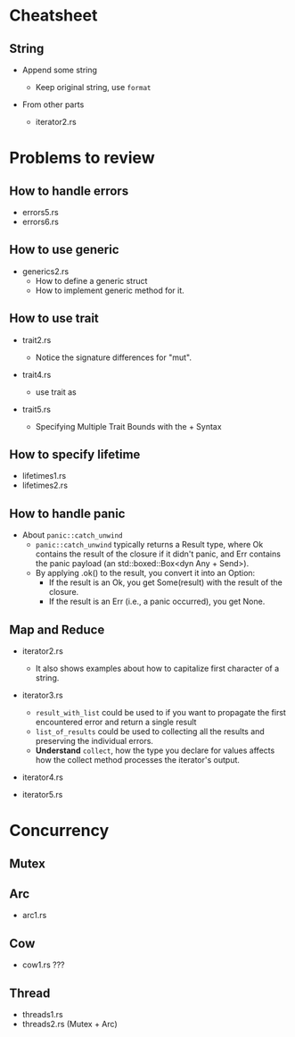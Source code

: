 # Cheatsheet

## String

- Append some string

  - Keep original string, use `format`

- From other parts
  - iterator2.rs

# Problems to review

## How to handle errors

- errors5.rs
- errors6.rs

## How to use generic

- generics2.rs
  - How to define a generic struct
  - How to implement generic method for it.

## How to use trait

- trait2.rs

  - Notice the signature differences for "mut".

- trait4.rs

  - use trait as

- trait5.rs
  - Specifying Multiple Trait Bounds with the + Syntax

## How to specify lifetime

- lifetimes1.rs
- lifetimes2.rs

## How to handle panic

- About `panic::catch_unwind`
  - `panic::catch_unwind` typically returns a Result type, where Ok contains the result of the closure if it didn't panic, and Err contains the panic payload (an std::boxed::Box<dyn Any + Send>).
  - By applying .ok() to the result, you convert it into an Option:
    - If the result is an Ok, you get Some(result) with the result of the closure.
    - If the result is an Err (i.e., a panic occurred), you get None.

## Map and Reduce

- iterator2.rs

  - It also shows examples about how to capitalize first character of a string.

- iterator3.rs
  - `result_with_list` could be used to if you want to propagate the first encountered error and return a single result
  - `list_of_results` could be used to collecting all the results and preserving the individual errors.
  - **Understand** `collect`, how the type you declare for values affects how the collect method processes the iterator's output.
- iterator4.rs
- iterator5.rs

# Concurrency

## Mutex

## Arc

- arc1.rs

## Cow

- cow1.rs ???

## Thread

- threads1.rs
- threads2.rs (Mutex + Arc)

